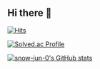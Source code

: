## Hi there 👋

[![Hits](https://hits.seeyoufarm.com/api/count/incr/badge.svg?url=https%3A%2F%2Fsnow-jun-0.github.io%2Fsnow-jun-0%2F&count_bg=%2379C83D&title_bg=%23555555&icon=adobeillustrator.svg&icon_color=%23E7E7E7&title=Visits&edge_flat=false)](https://hits.seeyoufarm.com)

[![Solved.ac Profile](http://mazassumnida.wtf/api/v2/generate_badge?boj=wjo8703)](https://solved.ac/wjo8703/)



[![snow-jun-0's GitHub stats](https://github-readme-stats.vercel.app/apisnow-jun-0=anuraghazra)](https://github.com/anuraghazra/github-readme-stats)






<!--
**snow-jun-0/snow-jun-0** is a ✨ _special_ ✨ repository because its `README.md` (this file) appears on your GitHub profile.
-->
